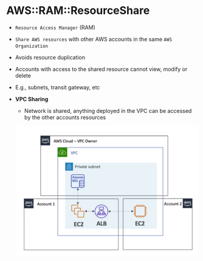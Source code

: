 # AWS::RAM::ResourceShare

- `Resource Access Manager` (RAM)
- `Share AWS resources` with other AWS accounts in the same `AWS Organization`
- Avoids resource duplication
- Accounts with access to the shared resource cannot view, modify or delete
- E.g., subnets, transit gateway, etc

- **VPC Sharing**

  - Network is shared, anything deployed in the VPC can be accessed by the other accounts resources

  ![Shared VPC](../../../images/ram-shared-vpc.png)
